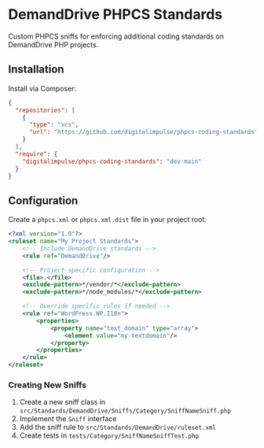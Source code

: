 # DemandDrive PHPCS Standards

Custom PHPCS sniffs for enforcing additional coding standards on DemandDrive PHP projects.

## Installation

Install via Composer:

```json
{
  "repositories": [
    {
      "type": "vcs",
      "url": "https://github.com/digitalimpulse/phpcs-coding-standards"
    }
  ],
  "require": {
    "digitalimpulse/phpcs-coding-standards": "dev-main"
  }
}
```

## Configuration

Create a `phpcs.xml` or `phpcs.xml.dist` file in your project root:

```xml
<?xml version="1.0"?>
<ruleset name="My Project Standards">
	<!-- Include DemandDrive standards -->
	<rule ref="DemandDrive"/>

	<!-- Project-specific configuration -->
	<file>.</file>
	<exclude-pattern>*/vendor/*</exclude-pattern>
	<exclude-pattern>*/node_modules/*</exclude-pattern>

	<!-- Override specific rules if needed -->
	<rule ref="WordPress.WP.I18n">
		<properties>
			<property name="text_domain" type="array">
				<element value="my-textdomain"/>
			</property>
		</properties>
	</rule>
</ruleset>
```

### Creating New Sniffs

1. Create a new sniff class in `src/Standards/DemandDrive/Sniffs/Category/SniffNameSniff.php`
2. Implement the `Sniff` interface
3. Add the sniff rule to `src/Standards/DemandDrive/ruleset.xml`
4. Create tests in `tests/Category/SniffNameSniffTest.php`
